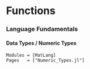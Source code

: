 # Functions

### Language Fundamentals

#### Data Types / Numeric Types
```@autodocs
Modules = [MatLang]
Pages   = ["Numeric_Types.jl"]
```
